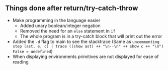 ## Things done after return/try-catch-throw

* Make programming in the language easier
  * Added unary boolean/integer negation
  * Removed the need for an `else` statement in `if`
  * The whole program is in a try-catch block that will print out the error
* Added the `-d` flag to main to see the stacktrace (Same as `uncommenting step (ast, e, c) | trace ((show ast) ++ "\n--\n" ++ show c ++ "\n") False = undefined`)
* When displaying environments primitives are not displayed for ease of reading
